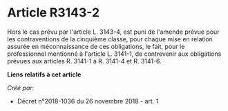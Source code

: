 # Article R3143-2

Hors le cas prévu par l'article L. 3143-4, est puni de l'amende prévue pour les contraventions de la cinquième classe, pour
chaque mise en relation assurée en méconnaissance de ces obligations, le fait, pour le professionnel mentionné à l'article L.
3141-1, de contrevenir aux obligations prévues aux articles R. 3141-1 à R. 3141-4 et R. 3141-6.

**Liens relatifs à cet article**

_Créé par_:

  - Décret n°2018-1036 du 26 novembre 2018 - art. 1
